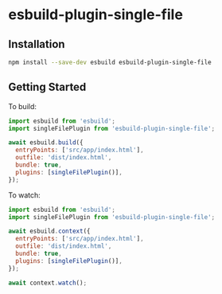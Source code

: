 # esbuild-plugin-single-file

## Installation

```sh
npm install --save-dev esbuild esbuild-plugin-single-file
```

## Getting Started

To build:

```js
import esbuild from 'esbuild';
import singleFilePlugin from 'esbuild-plugin-single-file';

await esbuild.build({
  entryPoints: ['src/app/index.html'],
  outfile: 'dist/index.html',
  bundle: true,
  plugins: [singleFilePlugin()],
});
```

To watch:

```js
import esbuild from 'esbuild';
import singleFilePlugin from 'esbuild-plugin-single-file';

await esbuild.context({
  entryPoints: ['src/app/index.html'],
  outfile: 'dist/index.html',
  bundle: true,
  plugins: [singleFilePlugin()],
});

await context.watch();
```
